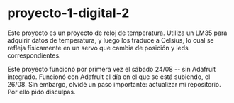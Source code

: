 # proyecto-1-digital-2
Este proyecto es un proyecto de reloj de temperatura. Utiliza un LM35 para adquirir datos de temperatura, y luego los traduce 
a Celsius, lo cual se refleja físicamente en un servo que cambia de posición y leds correspondientes.

Este proyecto funcionó por primera vez el sábado 24/08 -- sin Adafruit integrado. Funcionó con Adafruit el día en el que se 
está subiendo, el 26/08. Sin embargo, olvidé un paso importante: actualizar mi repositorio. Por ello pido disculpas. 
